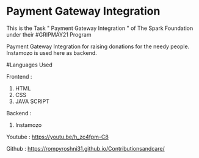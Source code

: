 # Payment Gateway Integration
This is the Task " Payment Gateway Integration " of The Spark Foundation under their #GRIPMAY21 Program

Payment Gateway Integration for raising donations for the needy people. Instamozo is used here as backend.

#Languages Used

Frontend :

1. HTML
2. CSS
3. JAVA SCRIPT

Backend :
1. Instamozo

Youtube :
https://youtu.be/h_zc4fpm-C8

Github :
https://rompyroshni31.github.io/Contributionsandcare/

